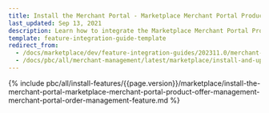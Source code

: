 ```yaml
---
title: Install the Merchant Portal - Marketplace Merchant Portal Product Offer Management + Merchant Portal Order Management feature
last_updated: Sep 13, 2021
description: Learn how to integrate the Marketplace Merchant Portal Product Offer Management + Merchant Portal Order Management feature into a Spryker project.
template: feature-integration-guide-template
redirect_from:
  - /docs/marketplace/dev/feature-integration-guides/202311.0/merchant-portal-marketplace-merchant-portal-product-offer-management-merchant-portal-order-management-feature-integration.html
  - /docs/pbc/all/merchant-management/latest/marketplace/install-and-upgrade/install-features/install-the-merchant-portal-marketplace-merchant-portal-product-offer-management-merchant-portal-order-management-feature.html
---
```


{% include pbc/all/install-features/{{page.version}}/marketplace/install-the-merchant-portal-marketplace-merchant-portal-product-offer-management-merchant-portal-order-management-feature.md %} <!-- To edit, see /_includes/pbc/all/install-features/202311.0/marketplace/install-the-merchant-portal-marketplace-merchant-portal-product-offer-management-merchant-portal-order-management-feature.md -->
